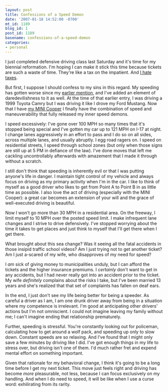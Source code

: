 ```yaml
---
layout: post
title: Confessions of a Speed Demon
date: '2007-01-18 14:52:00 -0700'
mt_id: 1189
blog_id: 1
post_id: 1189
basename: confessions-of-a-speed-demon
categories:
- personal
---
```

<p>
I just completed defensive driving class last Saturday and it's time for my biennial reformation. I'm hoping I can make it stick this time because tickets are such a waste of time. They're like a tax on the impatient. And <a href="http://bbrown.info/2005/01/24/taxing-developments-2.aspx">I hate taxes</a>.
</p>
<p>
But first, I suppose I should confess to my sins in this regard. My speeding has gotten worse since my <a href="http://bbrown.info/2003/08/15/interesting-thought-2.aspx">earlier mention</a>, and I've added an element of daredevilishness to it as well. At the time of that earlier entry, I was driving a 1999 Toyota Camry but I was driving it like I drove my Ford Mustang. Now that I have <a href="http://bbrown.info/2006/06/07/buzz-buzz.aspx">my MINI Cooper</a> I finally have the combination of speed and maneuverability that fully released my inner speed demons.
</p>
<p>
I speed excessively: I've gone over 100 MPH so many times that it's stopped being special and I've gotten my car up to 121 MPH on I-17 at night. I change lanes aggressively in an effort to pass and I do so on all sides, across multiple lanes, and usually abruptly. I egg road ragers on. I speed on residential streets, I speed through school zones (but only when those signs are still up at 5 PM in defiance of the law). I've done moves that left me cackling uncontrollably afterwards with amazement that I made it through without a scratch.
</p>
<p>
I still don't think that speeding is inherently evil or that I was putting anyone's life in danger. I maintain tight control of my vehicle and always focus on driving as my primary activity when I'm in the car. I like to think of myself as a good driver who likes to get from Point A to Point B in as little time as possible. I also love the act of driving (especially with the MINI Cooper): a great car becomes an extension of your will and the grace of well-executed driving is beautiful.
</p>
<p>
Now I won't go more than 30 MPH in a residential area. On the freeway, I limit myself to 10 MPH over the posted speed limit. I make infrequent lane changes and I strive to drive defensively. I've stopped worrying about the time it takes to get places and just think to myself that I'll get there when I get there.
</p>
<p>
What brought about this sea change? Was it seeing all the fatal accidents in those insipid traffic school videos? Am I just trying not to get another ticket? Am I just a-scared of my wife, who disapproves of my need for speed?
</p>
<p>
I <em>am</em> sick of giving money to municipalities unduly, but I can afford the tickets and the higher insurance premiums. I <em>certainly</em> don't want to get in any accidents, but I had never really got into an accident prior to the ticket. My wife <em>definitely</em> complains about the risks I take, but I've been married 13 years and she's realized that that set of complaints has fallen on deaf ears.
</p>
<p>
In the end, I just don't see my life being better for being a speeder. As careful a driver as I am, I am one drunk driver away from being in a situation where my competence is irrelevant. I'm good at anticipating other drivers' actions but I'm not omniscient. I could not imagine leaving my family without me; I can't imagine ending that relationship prematurely.
</p>
<p>
Further, speeding is stressful. You're constantly looking out for policeman, calculating how to get around a wolf pack, and speeding up only to slow down. Constant speeds are so relaxing. And I've found that I might only save a few minutes by driving like I did. I've got enough things in my life to stress over, but driving isn't one of them. I'd much rather fret and expend mental effort on something important.
</p>
<p>
Given that rationale for my behavioral change, I think it's going to be a long time before I get my next ticket. This move just feels right and driving has become <em>more</em> pleasurable, not less, because I can focus exclusively on my handling. And when I do need to speed, it will be like when I use a curse word: exhilirating from its rarity.
</p>
